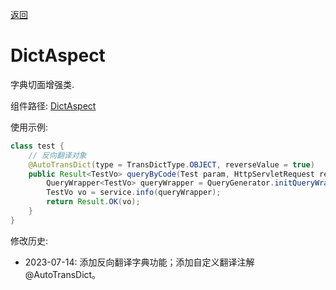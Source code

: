 [返回](../)

# DictAspect

字典切面增强类.

组件路径: [DictAspect](https://github.com/yoko-murasame/jeecg-boot/blob/yoko-3.4.3last/jeecg-boot-base-core/src/main/java/org/jeecg/common/aspect/DictAspect.java)

使用示例:
```java
class test {
    // 反向翻译对象
    @AutoTransDict(type = TransDictType.OBJECT, reverseValue = true)
    public Result<TestVo> queryByCode(Test param, HttpServletRequest req) {
        QueryWrapper<TestVo> queryWrapper = QueryGenerator.initQueryWrapper(param, req.getParameterMap());
        TestVo vo = service.info(queryWrapper);
        return Result.OK(vo);
    }
}
```

修改历史:
* 2023-07-14: 添加反向翻译字典功能；添加自定义翻译注解 @AutoTransDict。
